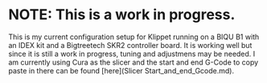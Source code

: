 # NOTE: This is a work in progress.

This is my current configuration setup for Klippet running on a BIQU B1 with an IDEX kit and a Bigtreetech SKR2 controller board. It is working well but since it is still a work in progress, tuning and adjustmens may be needed.
 I am currently using Cura as the slicer and the start and end G-Code to copy paste in there can be found [here](Slicer Start_and_end_Gcode.md).

